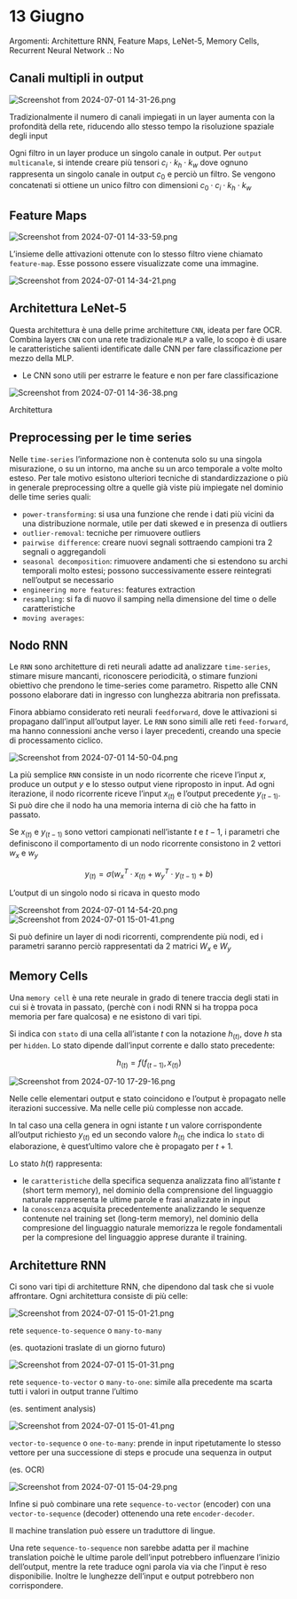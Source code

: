 # 13 Giugno

Argomenti: Architetture RNN, Feature Maps, LeNet-5, Memory Cells, Recurrent Neural Network
.: No

## Canali multipli in output

![Screenshot from 2024-07-01 14-31-26.png](Screenshot_from_2024-07-01_14-31-26.png)

Tradizionalmente il numero di canali impiegati in un layer aumenta con la profondità della rete, riducendo allo stesso tempo la risoluzione spaziale degli input

Ogni filtro in un layer produce un singolo canale in output. Per `output multicanale`, si intende creare più tensori $c_i\cdot k_h\cdot k_w$ dove ognuno rappresenta un singolo canale in output $c_0$ e perciò un filtro. Se vengono concatenati si ottiene un unico filtro con dimensioni $c_0\cdot c_i\cdot k_h\cdot k_w$

## Feature Maps

![Screenshot from 2024-07-01 14-33-59.png](Screenshot_from_2024-07-01_14-33-59.png)

L’insieme delle attivazioni ottenute con lo stesso filtro viene chiamato `feature-map`. Esse possono essere visualizzate come una immagine.

![Screenshot from 2024-07-01 14-34-21.png](Screenshot_from_2024-07-01_14-34-21.png)

## Architettura LeNet-5

Questa architettura è una delle prime architetture `CNN`, ideata per fare OCR. Combina layers `CNN` con una rete tradizionale `MLP` a valle, lo scopo è di usare le caratteristiche salienti identificate dalle CNN per fare classificazione per mezzo della MLP.

- Le CNN sono utili per estrarre le feature e non per fare classificazione

![Screenshot from 2024-07-01 14-36-38.png](Screenshot_from_2024-07-01_14-36-38.png)

Architettura

## Preprocessing per le time series

Nelle `time-series` l’informazione non è contenuta solo su una singola misurazione, o su un intorno, ma anche su un arco temporale a volte molto esteso. Per tale motivo esistono ulteriori tecniche di standardizzazione o più in generale preprocessing oltre a quelle già viste più impiegate nel dominio delle time series quali:

- `power-transforming`: si usa una funzione che rende i dati più vicini da una distribuzione normale, utile per dati skewed e in presenza di outliers
- `outlier-removal`: tecniche per rimuovere outliers
- `pairwise difference`: creare nuovi segnali sottraendo campioni tra 2 segnali o aggregandoli
- `seasonal decomposition`: rimuovere andamenti che si estendono su archi temporali molto estesi; possono successivamente essere reintegrati nell’output se necessario
- `engineering more features`: features extraction
- `resampling`: si fa di nuovo il samping nella dimensione del time o delle caratteristiche
- `moving averages`:

## Nodo RNN

Le `RNN` sono architetture di reti neurali adatte ad analizzare `time-series`, stimare misure mancanti, riconoscere periodicità, o stimare funzioni obiettivo che prendono le time-series come parametro. Rispetto alle CNN possono elaborare dati in ingresso con lunghezza abitraria non prefissata.

Finora abbiamo considerato reti neurali `feedforward`, dove le attivazioni si propagano dall’input all’output layer. Le `RNN` sono simili alle reti `feed-forward`, ma hanno connessioni anche verso i layer precedenti, creando una specie di processamento ciclico.

![Screenshot from 2024-07-01 14-50-04.png](Screenshot_from_2024-07-01_14-50-04.png)

La più semplice `RNN` consiste in un nodo ricorrente che riceve l’input $x$, produce un output $y$ e lo stesso output viene riproposto in input. Ad ogni iterazione, il nodo ricorrente riceve l’input $x_{(t)}$ e l’output precedente $y_{(t-1)}$. Si può dire che il nodo ha una memoria interna di ciò che ha fatto in passato.

Se $x_{(t)}$ e $y_{(t-1)}$ sono vettori campionati nell’istante $t$ e $t-1$, i parametri che definiscono il comportamento di un nodo ricorrente consistono in 2 vettori $w_x$ e $w_y$

$$
y_{(t)}=\sigma\left(w_x^T\cdot x_{(t)}+w_y^T\cdot y_{(t-1)}+b\right)
$$

L’output di un singolo nodo si ricava in questo modo

![Screenshot from 2024-07-01 14-54-20.png](Screenshot_from_2024-07-01_14-54-20.png)
![Screenshot from 2024-07-01 15-01-41.png](Screenshot_from_2024-07-01_15-01-41.png)

Si può definire un layer di nodi ricorrenti, comprendente più nodi, ed i parametri saranno perciò rappresentati da 2 matrici $W_x$ e $W_y$

## Memory Cells

Una `memory cell` è una rete neurale in grado di tenere traccia degli stati in cui si è trovata in passato, (perchè con i nodi RNN si ha troppa poca memoria per fare qualcosa) e ne esistono di vari tipi.

Si indica con `stato` di una cella all’istante $t$ con la notazione $h_{(t)}$, dove $h$ sta per `hidden`. Lo stato dipende dall’input corrente e dallo stato precedente:

$$
h_{(t)}=f\left(f_{(t-1)},x_{(t)}\right)
$$

![Screenshot from 2024-07-10 17-29-16.png](Screenshot_from_2024-07-10_17-29-16.png)

Nelle celle elementari output e stato coincidono e l’output è propagato nelle iterazioni successive. Ma nelle celle più complesse non accade.

In tal caso una cella genera in ogni istante $t$ un valore corrispondente all’output richiesto $y_{(t)}$ ed un secondo valore $h_{(t)}$ che indica lo `stato` di elaborazione, è quest’ultimo valore che è propagato per $t+1$.

Lo stato $h(t)$ rappresenta:

- le `caratteristiche` della specifica sequenza analizzata fino all’istante $t$ (short term memory), nel dominio della comprensione del linguaggio naturale rappresenta le ultime parole e frasi analizzate in input
- la `conoscenza` acquisita precedentemente analizzando le sequenze contenute nel training set (long-term memory), nel dominio della compresione del linguaggio naturale memorizza le regole fondamentali per la compresione del linguaggio apprese durante il training.

## Architetture RNN

Ci sono vari tipi di architetture RNN, che dipendono dal task che si vuole affrontare. Ogni architettura consiste di più celle:

![Screenshot from 2024-07-01 15-01-21.png](Screenshot_from_2024-07-01_15-01-21.png)

rete `sequence-to-sequence` o `many-to-many`

(es. quotazioni traslate di un giorno futuro)

![Screenshot from 2024-07-01 15-01-31.png](Screenshot_from_2024-07-01_15-01-31.png)

rete `sequence-to-vector` o `many-to-one`: simile alla precedente ma scarta tutti i valori in output tranne l’ultimo

(es. sentiment analysis)

![Screenshot from 2024-07-01 15-01-41.png](Screenshot_from_2024-07-01_15-01-41.png)

`vector-to-sequence` o `one-to-many`: prende in input ripetutamente lo stesso vettore per una successione di steps e procude una sequenza in output

(es. OCR)

![Screenshot from 2024-07-01 15-04-29.png](Screenshot_from_2024-07-01_15-04-29.png)

Infine si può combinare una rete `sequence-to-vector` (encoder) con una `vector-to-sequence` (decoder) ottenendo una rete `encoder-decoder`.

Il machine translation può essere un traduttore di lingue.

Una rete `sequence-to-sequence` non sarebbe adatta per il machine translation poichè le ultime parole dell’input potrebbero influenzare l’inizio dell’output, mentre la rete traduce ogni parola via via che l’input è reso disponibilie. Inoltre le lunghezze dell’input e output potrebbero non corrispondere.